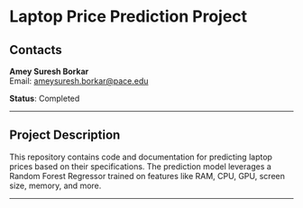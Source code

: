 # Laptop Price Prediction Project

## Contacts
**Amey Suresh Borkar**  
Email: ameysuresh.borkar@pace.edu  

**Status**: Completed

---

## Project Description
This repository contains code and documentation for predicting laptop prices based on their specifications. The prediction model leverages a Random Forest Regressor trained on features like RAM, CPU, GPU, screen size, memory, and more.  

---


